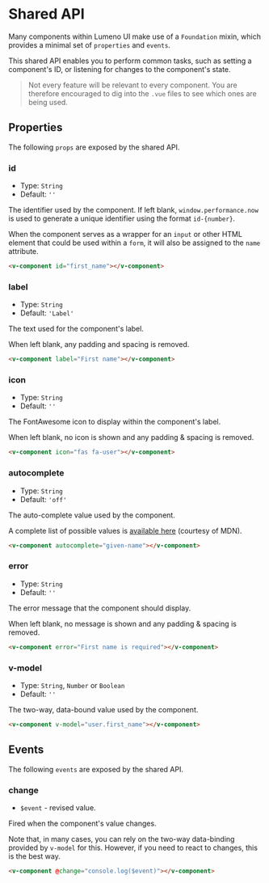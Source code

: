 # Shared API

Many components within Lumeno UI make use of a `Foundation` mixin, which provides a minimal set of `properties` and `events`.

This shared API enables you to perform common tasks, such as setting a component's ID, or listening for changes to the component's state.

> Not every feature will be relevant to every component. You are therefore encouraged to dig into the `.vue` files to see which ones are being used.

## Properties

The following `props` are exposed by the shared API.

### id

- Type: `String`
- Default: `''`

The identifier used by the component. If left blank, `window.performance.now` is used to generate a unique identifier using the format `id-{number}`.

When the component serves as a wrapper for an `input` or other HTML element that could be used within a `form`, it will also be assigned to the `name` attribute.

```html
<v-component id="first_name"></v-component>
```

### label

- Type: `String`
- Default: `'Label'`

The text used for the component's label.

When left blank, any padding and spacing is removed.

```html
<v-component label="First name"></v-component>
```

### icon

- Type: `String`
- Default: `''`

The FontAwesome icon to display within the component's label.

When left blank, no icon is shown and any padding & spacing is removed.

```html
<v-component icon="fas fa-user"></v-component>
```

### autocomplete

- Type: `String`
- Default: `'off'`

The auto-complete value used by the component.

A complete list of possible values is [available here](https://developer.mozilla.org/en-US/docs/Web/HTML/Attributes/autocomplete#values) (courtesy of MDN).

```html
<v-component autocomplete="given-name"></v-component>
```

### error

- Type: `String`
- Default: `''`

The error message that the component should display.

When left blank, no message is shown and any padding & spacing is removed.

```html
<v-component error="First name is required"></v-component>
```

### v-model

- Type: `String`, `Number` or `Boolean`
- Default: `''`

The two-way, data-bound value used by the component.

```html
<v-component v-model="user.first_name"></v-component>
```

## Events

The following `events` are exposed by the shared API.

### change

- `$event` - revised value.

Fired when the component's value changes.

Note that, in many cases, you can rely on the two-way data-binding provided by `v-model` for this. However, if you need to react to changes, this is the best way.

```html
<v-component @change="console.log($event)"></v-component>
```